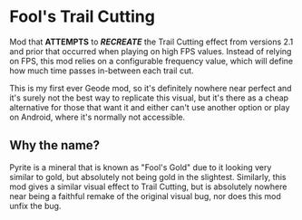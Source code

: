 # Fool's Trail Cutting

Mod that **<cy>ATTEMPTS</c>** to ***<cj>RECREATE</c>*** the <cp>Trail Cutting</c> effect from versions 2.1 and prior that occurred when playing on high FPS values. <cy>Instead of relying on FPS, this mod relies on a configurable frequency value, which will define how much time passes in-between each trail cut.</c>

This is my first ever Geode mod, so it's definitely nowhere near perfect and it's surely not the best way to replicate this visual, but it's there as a cheap alternative for those that want it and either can't use another option or play on Android, where it's normally not accessible.

## Why the name?

<cs>Pyrite</c> is a mineral that is known as "<cy>Fool's Gold</c>" due to it looking very similar to gold, but <cr>absolutely not being gold</c> in the slightest. Similarly, <cl>this mod gives a similar visual effect to Trail Cutting</c>, but is absolutely <cr>nowhere near being a faithful remake of the original visual bug, nor does this mod unfix the bug.</c>
